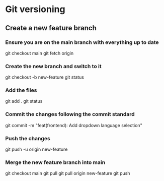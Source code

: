# Git versioning
## Create a new feature branch
### Ensure you are on the main branch with everything up to date
git checkout main
git fetch origin
### Create the new branch and switch to it
git checkout -b new-feature
git status
### Add the files
git add .
git status
### Commit the changes following the commit standard
git commit -m "feat(frontend): Add dropdown language selection"
### Push the changes
git push -u origin new-feature
### Merge the new feature branch into main
git checkout main
git pull
git pull origin new-feature
git push
